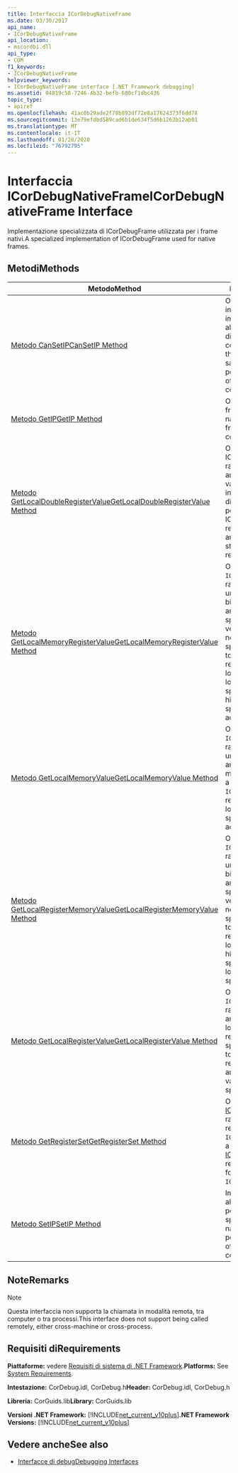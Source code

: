 ```yaml
---
title: Interfaccia ICorDebugNativeFrame
ms.date: 03/30/2017
api_name:
- ICorDebugNativeFrame
api_location:
- mscordbi.dll
api_type:
- COM
f1_keywords:
- ICorDebugNativeFrame
helpviewer_keywords:
- ICorDebugNativeFrame interface [.NET Framework debugging]
ms.assetid: 04819c58-7246-4b32-befb-680cf1dbc436
topic_type:
- apiref
ms.openlocfilehash: 41ac0b29ade2f78b893df72e8a17624373f6dd78
ms.sourcegitcommit: 13e79efdbd589cad6b1de634f5d6b1262b12ab01
ms.translationtype: MT
ms.contentlocale: it-IT
ms.lasthandoff: 01/28/2020
ms.locfileid: "76792795"
---
```

# <a name="icordebugnativeframe-interface"></a><span data-ttu-id="4268e-102">Interfaccia ICorDebugNativeFrame</span><span class="sxs-lookup"><span data-stu-id="4268e-102">ICorDebugNativeFrame Interface</span></span>

<span data-ttu-id="4268e-103">Implementazione specializzata di ICorDebugFrame utilizzata per i frame nativi.</span><span class="sxs-lookup"><span data-stu-id="4268e-103">A specialized implementation of ICorDebugFrame used for native frames.</span></span>  
  
## <a name="methods"></a><span data-ttu-id="4268e-104">Metodi</span><span class="sxs-lookup"><span data-stu-id="4268e-104">Methods</span></span>  
  
|<span data-ttu-id="4268e-105">Metodo</span><span class="sxs-lookup"><span data-stu-id="4268e-105">Method</span></span>|<span data-ttu-id="4268e-106">Descrizione</span><span class="sxs-lookup"><span data-stu-id="4268e-106">Description</span></span>|  
|------------|-----------------|  
|[<span data-ttu-id="4268e-107">Metodo CanSetIP</span><span class="sxs-lookup"><span data-stu-id="4268e-107">CanSetIP Method</span></span>](icordebugnativeframe-cansetip-method.md)|<span data-ttu-id="4268e-108">Ottiene un valore che indica se è sicuro impostare il puntatore all'istruzione sul percorso di offset specificato nel codice nativo.</span><span class="sxs-lookup"><span data-stu-id="4268e-108">Gets a value that indicates whether it is safe to set the instruction pointer to the specified offset location in native code.</span></span>|  
|[<span data-ttu-id="4268e-109">Metodo GetIP</span><span class="sxs-lookup"><span data-stu-id="4268e-109">GetIP Method</span></span>](icordebugnativeframe-getip-method.md)|<span data-ttu-id="4268e-110">Ottiene l'offset del stack frame nel codice nativo.</span><span class="sxs-lookup"><span data-stu-id="4268e-110">Gets the stack frame's offset into native code.</span></span>|  
|[<span data-ttu-id="4268e-111">Metodo GetLocalDoubleRegisterValue</span><span class="sxs-lookup"><span data-stu-id="4268e-111">GetLocalDoubleRegisterValue Method</span></span>](icordebugnativeframe-getlocaldoubleregistervalue-method.md)|<span data-ttu-id="4268e-112">Ottiene un puntatore a un ICorDebugValue che rappresenta il valore di un argomento o di una variabile locale archiviata in due registri di memoria di un frame nativo.</span><span class="sxs-lookup"><span data-stu-id="4268e-112">Gets a pointer to an ICorDebugValue that represents the value of an argument or local variable stored in two memory registers of a native frame.</span></span>|  
|[<span data-ttu-id="4268e-113">Metodo GetLocalMemoryRegisterValue</span><span class="sxs-lookup"><span data-stu-id="4268e-113">GetLocalMemoryRegisterValue Method</span></span>](icordebugnativeframe-getlocalmemoryregistervalue-method.md)|<span data-ttu-id="4268e-114">Ottiene un puntatore a un `ICorDebugValue` che rappresenta il valore di una variabile locale, di cui i bit bassi vengono archiviati nel registro specificato e i bit massimi vengono archiviati nell'indirizzo di memoria specificato.</span><span class="sxs-lookup"><span data-stu-id="4268e-114">Gets a pointer to an `ICorDebugValue` that represents the value of a local variable, of which the low bits are stored in the specified register and the high bits are stored at the specified memory address.</span></span>|  
|[<span data-ttu-id="4268e-115">Metodo GetLocalMemoryValue</span><span class="sxs-lookup"><span data-stu-id="4268e-115">GetLocalMemoryValue Method</span></span>](icordebugnativeframe-getlocalmemoryvalue-method.md)|<span data-ttu-id="4268e-116">Ottiene un puntatore a un `ICorDebugValue` che rappresenta il valore di una variabile locale archiviata nell'indirizzo di memoria specificato.</span><span class="sxs-lookup"><span data-stu-id="4268e-116">Gets a pointer to an `ICorDebugValue` that represents the value of a local variable stored at the specified memory address.</span></span>|  
|[<span data-ttu-id="4268e-117">Metodo GetLocalRegisterMemoryValue</span><span class="sxs-lookup"><span data-stu-id="4268e-117">GetLocalRegisterMemoryValue Method</span></span>](icordebugnativeframe-getlocalregistermemoryvalue-method.md)|<span data-ttu-id="4268e-118">Ottiene un puntatore a un `ICorDebugValue` che rappresenta il valore di una variabile locale, di cui i bit massimi vengono archiviati nel registro specificato e i bit bassi vengono archiviati nell'indirizzo di memoria specificato.</span><span class="sxs-lookup"><span data-stu-id="4268e-118">Gets a pointer to an `ICorDebugValue` that represents the value of a local variable, of which the high bits are stored in the specified register and the low bits are stored at the specified memory address</span></span>|  
|[<span data-ttu-id="4268e-119">Metodo GetLocalRegisterValue</span><span class="sxs-lookup"><span data-stu-id="4268e-119">GetLocalRegisterValue Method</span></span>](icordebugnativeframe-getlocalregistervalue-method.md)|<span data-ttu-id="4268e-120">Ottiene un puntatore a un `ICorDebugValue` che rappresenta il valore di un argomento o una variabile locale archiviata nel registro nativo specificato.</span><span class="sxs-lookup"><span data-stu-id="4268e-120">Gets a pointer to an `ICorDebugValue` that represents the value of an argument or a local variable stored in the specified native register.</span></span>|  
|[<span data-ttu-id="4268e-121">Metodo GetRegisterSet</span><span class="sxs-lookup"><span data-stu-id="4268e-121">GetRegisterSet Method</span></span>](icordebugnativeframe-getregisterset-method.md)|<span data-ttu-id="4268e-122">Ottiene un puntatore a un [ICorDebugRegisterSet](icordebugregisterset-interface.md) che rappresenta il set di registri per questo `ICorDebugNativeFrame`.</span><span class="sxs-lookup"><span data-stu-id="4268e-122">Gets a pointer to an [ICorDebugRegisterSet](icordebugregisterset-interface.md) that represents the register set for this `ICorDebugNativeFrame`.</span></span>|  
|[<span data-ttu-id="4268e-123">Metodo SetIP</span><span class="sxs-lookup"><span data-stu-id="4268e-123">SetIP Method</span></span>](icordebugnativeframe-setip-method.md)|<span data-ttu-id="4268e-124">Imposta il puntatore all'istruzione per la posizione di offset specificata nel codice nativo.</span><span class="sxs-lookup"><span data-stu-id="4268e-124">Sets the instruction pointer to the specified offset location in native code.</span></span>|  
  
## <a name="remarks"></a><span data-ttu-id="4268e-125">Note</span><span class="sxs-lookup"><span data-stu-id="4268e-125">Remarks</span></span>  
  
> [!NOTE]
> <span data-ttu-id="4268e-126">Questa interfaccia non supporta la chiamata in modalità remota, tra computer o tra processi.</span><span class="sxs-lookup"><span data-stu-id="4268e-126">This interface does not support being called remotely, either cross-machine or cross-process.</span></span>  
  
## <a name="requirements"></a><span data-ttu-id="4268e-127">Requisiti di</span><span class="sxs-lookup"><span data-stu-id="4268e-127">Requirements</span></span>  
 <span data-ttu-id="4268e-128">**Piattaforme:** vedere [Requisiti di sistema di .NET Framework](../../../../docs/framework/get-started/system-requirements.md).</span><span class="sxs-lookup"><span data-stu-id="4268e-128">**Platforms:** See [System Requirements](../../../../docs/framework/get-started/system-requirements.md).</span></span>  
  
 <span data-ttu-id="4268e-129">**Intestazione:** CorDebug.idl, CorDebug.h</span><span class="sxs-lookup"><span data-stu-id="4268e-129">**Header:** CorDebug.idl, CorDebug.h</span></span>  
  
 <span data-ttu-id="4268e-130">**Libreria:** CorGuids.lib</span><span class="sxs-lookup"><span data-stu-id="4268e-130">**Library:** CorGuids.lib</span></span>  
  
 <span data-ttu-id="4268e-131">**Versioni .NET Framework:** [!INCLUDE[net_current_v10plus](../../../../includes/net-current-v10plus-md.md)]</span><span class="sxs-lookup"><span data-stu-id="4268e-131">**.NET Framework Versions:** [!INCLUDE[net_current_v10plus](../../../../includes/net-current-v10plus-md.md)]</span></span>  
  
## <a name="see-also"></a><span data-ttu-id="4268e-132">Vedere anche</span><span class="sxs-lookup"><span data-stu-id="4268e-132">See also</span></span>

- [<span data-ttu-id="4268e-133">Interfacce di debug</span><span class="sxs-lookup"><span data-stu-id="4268e-133">Debugging Interfaces</span></span>](debugging-interfaces.md)
